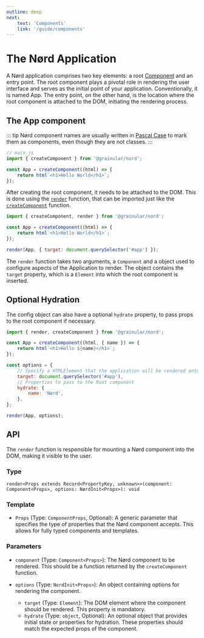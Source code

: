 ```yaml
---
outline: deep
next:
    text: 'Components'
    link: '/guide/components'
---
```


<!-- @format -->

# The Nørd Application

A Nørd application comprises two key elements: a root [Component](./components.md) and an entry point. The root component plays a pivotal role in rendering the user interface and serves as the initial point of your application. Conventionally, it is named App. The entry point, on the other hand, is the location where the root component is attached to the DOM, initiating the rendering process.

## The App component

::: tip
Nørd component names are usually written in [Pascal Case](https://en.wikipedia.org/wiki/Camel_case) to mark them as components, even though they are not classes.
:::

```js
// main.js
import { createComponent } from '@grainular/nord';

const App = createComponent((html) => {
    return html`<h1>Hello World</h1>`;
});
```

After creating the root component, it needs to be attached to the DOM. This is done using the [`render`](./application.md#api) function, that can be imported just like the [`createComponent`](./components.md#api) function.

```js
import { createComponent, render } from '@grainular/nord';

const App = createComponent((html) => {
    return html`<h1>Hello World</h1>`;
});

render(App, { target: document.querySelector('#app') });
```

The `render` function takes two arguments, a `Component` and a object used to configure aspects of the Application to render. The object contains the `target` property, which is a `Element` into which the root component is inserted.

## Optional Hydration

The config object can also have a optional `hydrate` property, to pass props to the root component if necessary.

```js
import { render, createComponent } from '@grainular/nord';

const App = createComponent((html, { name }) => {
    return html`<h1>Hello ${name}</h1>`;
});

const options = {
    // Specify a HTMLElement that the application will be rendered onto
    target: document.querySelector('#app'),
    // Properties to pass to the Root component
    hydrate: {
        name: 'Nørd',
    },
};

render(App, options);
```

## API

The `render` function is responsible for mounting a Nørd component into the DOM, making it visible to the user.

### Type

`render<Props extends Record<PropertyKey, unknown>>(component: Component<Props>, options: NørdInit<Props>): void`

### Template

-   `Props` (Type: `ComponentProps`, Optional): A generic parameter that specifies the type of properties that the Nørd component accepts. This allows for fully typed components and templates.

### Parameters

-   `component` (Type: `Component<Props>`): The Nørd component to be rendered. This should be a function returned by the `createComponent` function.

-   `options` (Type: `NordInit<Props>`): An object containing options for rendering the component.
    -   `target` (Type: `Element`): The DOM element where the component should be rendered. This property is mandatory.
    -   `hydrate` (Type: `object`, Optional): An optional object that provides initial state or properties for hydration. These properties should match the expected props of the component.
